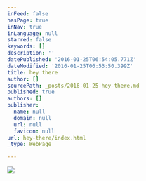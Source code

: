 ```yaml
---
inFeed: false
hasPage: true
inNav: true
inLanguage: null
starred: false
keywords: []
description: ''
datePublished: '2016-01-25T06:54:05.771Z'
dateModified: '2016-01-25T06:53:50.399Z'
title: hey there
author: []
sourcePath: _posts/2016-01-25-hey-there.md
published: true
authors: []
publisher:
  name: null
  domain: null
  url: null
  favicon: null
url: hey-there/index.html
_type: WebPage

---
```

![](https://the-grid-user-content.s3-us-west-2.amazonaws.com/fedfe821-cf75-4c1a-bf4b-33aae3e0ae87.jpg)